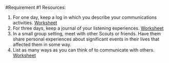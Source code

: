 #Requirement #1 Resources:

  1. For one day, keep a log in which you describe your communications activities. [Worksheet](TK)
  2. For three days, keep a journal of your listening experiences. [Worksheet](TK)
  3. In a small group setting, meet with other Scouts or friends. Have them share personal experiences about significant events in their lives that affected them in some way. 
  4. List as many ways as you can think of to communicate with others. [Worksheet](TK)
